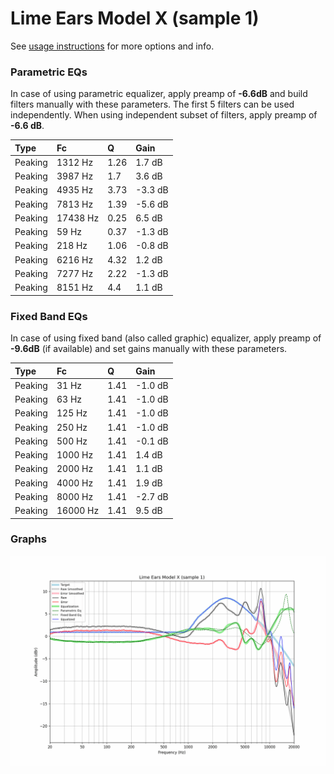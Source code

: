 # Lime Ears Model X (sample 1)
See [usage instructions](https://github.com/jaakkopasanen/AutoEq#usage) for more options and info.

### Parametric EQs
In case of using parametric equalizer, apply preamp of **-6.6dB** and build filters manually
with these parameters. The first 5 filters can be used independently.
When using independent subset of filters, apply preamp of **-6.6 dB**.

| Type    | Fc       |    Q | Gain    |
|:--------|:---------|:-----|:--------|
| Peaking | 1312 Hz  | 1.26 | 1.7 dB  |
| Peaking | 3987 Hz  | 1.7  | 3.6 dB  |
| Peaking | 4935 Hz  | 3.73 | -3.3 dB |
| Peaking | 7813 Hz  | 1.39 | -5.6 dB |
| Peaking | 17438 Hz | 0.25 | 6.5 dB  |
| Peaking | 59 Hz    | 0.37 | -1.3 dB |
| Peaking | 218 Hz   | 1.06 | -0.8 dB |
| Peaking | 6216 Hz  | 4.32 | 1.2 dB  |
| Peaking | 7277 Hz  | 2.22 | -1.3 dB |
| Peaking | 8151 Hz  | 4.4  | 1.1 dB  |

### Fixed Band EQs
In case of using fixed band (also called graphic) equalizer, apply preamp of **-9.6dB**
(if available) and set gains manually with these parameters.

| Type    | Fc       |    Q | Gain    |
|:--------|:---------|:-----|:--------|
| Peaking | 31 Hz    | 1.41 | -1.0 dB |
| Peaking | 63 Hz    | 1.41 | -1.0 dB |
| Peaking | 125 Hz   | 1.41 | -1.0 dB |
| Peaking | 250 Hz   | 1.41 | -1.0 dB |
| Peaking | 500 Hz   | 1.41 | -0.1 dB |
| Peaking | 1000 Hz  | 1.41 | 1.4 dB  |
| Peaking | 2000 Hz  | 1.41 | 1.1 dB  |
| Peaking | 4000 Hz  | 1.41 | 1.9 dB  |
| Peaking | 8000 Hz  | 1.41 | -2.7 dB |
| Peaking | 16000 Hz | 1.41 | 9.5 dB  |

### Graphs
![](./Lime%20Ears%20Model%20X%20(sample%201).png)
